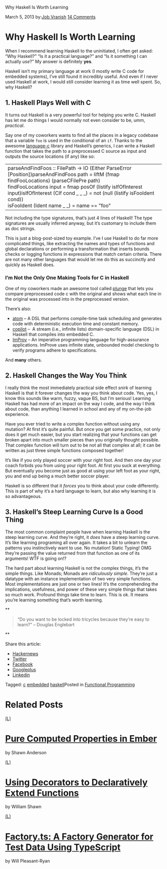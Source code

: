 Why Haskell Is Worth Learning

March 5, 2013
by:[Job Vranish](https://spin.atomicobject.com/author/vranish/)
[14 Comments](https://spin.atomicobject.com/2013/03/05/why-haskell/#comments)

# Why Haskell Is Worth Learning

When I recommend learning Haskell to the uninitiated, I often get asked: “Why Haskell?” “Is it a practical language?” and “Is it something I can actually *use*?” My answer is definitely **yes**.

Haskell isn’t my primary language at work (I mostly write C code for embedded systems), I’ve still found it incredibly useful. And even if I never used Haskell at work, I would still consider learning it as time well spent. So, why Haskell?

## 1. Haskell Plays Well with C

It turns out Haskell is a very powerful tool for helping you write C. Haskell has let me do things I would normally not even consider to be, umm, *practical*.

Say one of my coworkers wants to find all the places in a legacy codebase that a variable `foo` is used in the conditional of an `if`. Thanks to the awesome [language-c](http://hackage.haskell.org/package/language-c-0.4.2) library and Haskell’s generics, I can write a Haskell function that takes the path to a preprocessed C source as input and outputs the source locations (if any) like so:

|     |
| --- |
| parseAndFindFoos :: FilePath ->  IO  (Either ParseError [Position])parseAndFindFoos path = liftM (fmap findFooLocations)  (parseCFilePre path)<br>findFooLocations input =  fmap posOf (listify isIfOfInterest input)isIfOfInterest (CIf cond _ _ _)  =  not  (null  (listify isFooIdent cond))<br>isFooIdent (Ident name _ _)  = name ==  "foo" |

Not including the type signatures, that’s just 4 lines of Haskell! The type signatures are usually inferred anyway, but it’s customary to include them as doc strings.

This is just a blog-post-sized toy example. I’ve I use Haskell to do far more complicated things, like extracting the names and types of functions and global declarations or performing a transformation that inserts bounds checks or logging functions in expressions that match certain criteria. There are not many other languages that would let me do this as succinctly and quickly as Haskell does.

### I’m Not the Only One Making Tools for C in Haskell

One of my coworkers made an awesome tool called [plunge](https://github.com/sw17ch/plunge) that lets you compare preprocessed code c with the original and shows what each line in the original was processed into in the preprocessed version.

There’s also:

- [atom](http://hackage.haskell.org/package/atom) – A DSL that performs compile-time task scheduling and generates code with deterministic execution time and constant memory.
- [copilot](http://hackage.haskell.org/package/copilot-2.1.0) –  A stream (i.e., infinite lists) domain-specific language (DSL) in Haskell that compiles into embedded C.
- [ImProv](http://hackage.haskell.org/package/improve) – An imperative programming language for high-assurance applications. ImProve uses infinite state, unbounded model checking to verify programs adhere to specifications.

And **many** others.

## 2. Haskell Changes the Way You Think

I really think the most immediately practical side effect *snirk* of learning Haskell is that it forever changes the way you think about code. Yes, yes, I know this sounds like warm, fuzzy, vague BS, but I’m serious! Learning Haskell has had more of an impact on the way I code, and the way I think about code, than anything I learned in school and any of my on-the-job experience.

Have you ever tried to write a complex function without using any mutation? At first it’s quite painful. But once you get some practice, not only does it get much easier, but you start realizing that your functions can get broken apart into much smaller pieces than you originally thought possible. That complex function will turn out to be not all that complex at all; it can be written as just three simple functions composed together!

It’s like if you only played soccer with your right foot. And then one day your coach forbids you from using your right foot. At first you suck at everything. But eventually you become just as good at using your left foot as your right, you and end up being a much better soccer player.

Haskell is so different that it *forces* you to think about your code differently. This is part of why it’s a hard language to learn, but also why learning it is so advantageous.

## 3. Haskell’s Steep Learning Curve Is a Good Thing

The most common complaint people have when learning Haskell is the steep learning curve. And they’re right, it *does* have a steep learning curve. It’s like learning programing all over again. It takes a bit to unlearn the patterns you instinctively want to use. No mutation! Static Typing! OMG they’re passing the value returned from that function as one of its arguments! WTF is going on!?

The hard part about learning Haskell is not the complex things, it’s the simple things. Like Monads; Monads are *ridiculously simple*. They’re just a datatype with an instance implementation of two very simple functions. Most implementations are just one or two lines! It’s the comprehending the implications, usefulness, and power of these very simple things that takes so much work. Profound things take time to learn. This is ok. It means you’re learning something that’s worth learning.

**

> “Do you want to be locked into tricycles because they’re easy to learn?” – Douglas Englebart

**

Share this article:

- [Hackernews](https://news.ycombinator.com/submitlink?u=https://spin.atomicobject.com/2013/03/05/why-haskell/%23.VNUdMcs6UCk.hackernews&t=Why%20Haskell%20Is%20Worth%20Learning)
- [Twitter](https://twitter.com/intent/tweet?text=Why%20Haskell%20Is%20Worth%20Learning&url=https://spin.atomicobject.com/2013/03/05/why-haskell/%23.VNUemPABEaM.twitter&related=)
- [Facebook](https://www.facebook.com/sharer/sharer.php?u=https://spin.atomicobject.com/2013/03/05/why-haskell/%23.VNUemgHMI00.facebook)
- [Googleplus](https://plus.google.com/share?url=https://spin.atomicobject.com/2013/03/05/why-haskell/%23.VNUerUAwXzw.google_plusone_share&t=Why%20Haskell%20Is%20Worth%20Learning)
- [Linkedin](https://www.linkedin.com/shareArticle?mini=true&url=https://spin.atomicobject.com/2013/03/05/why-haskell/%23.VNUeuSKf2A4.linkedin&title=Why%20Haskell%20Is%20Worth%20Learning&ro=false&summary=&source=)

Tagged: [c](https://spin.atomicobject.com/tag/c/)  [embedded](https://spin.atomicobject.com/tag/embedded/)  [haskell](https://spin.atomicobject.com/tag/haskell/)Posted  in [Functional Programming](https://spin.atomicobject.com/category/platforms-languages/funct-programming/)

# Related Posts

[(L)](https://spin.atomicobject.com/2017/04/26/ember-pure-computed-properties/)

# [Pure Computed Properties in Ember](https://spin.atomicobject.com/2017/04/26/ember-pure-computed-properties/)

by Shawn Anderson

[(L)](https://spin.atomicobject.com/2017/04/17/javascript-decorators-declaratively-extend-functions/)

# [Using Decorators to Declaratively Extend Functions](https://spin.atomicobject.com/2017/04/17/javascript-decorators-declaratively-extend-functions/)

by William Shawn

[(L)](https://spin.atomicobject.com/2017/03/15/typescript-generate-test-data/)

# [Factory.ts: A Factory Generator for Test Data Using TypeScript](https://spin.atomicobject.com/2017/03/15/typescript-generate-test-data/)

by Will Pleasant-Ryan